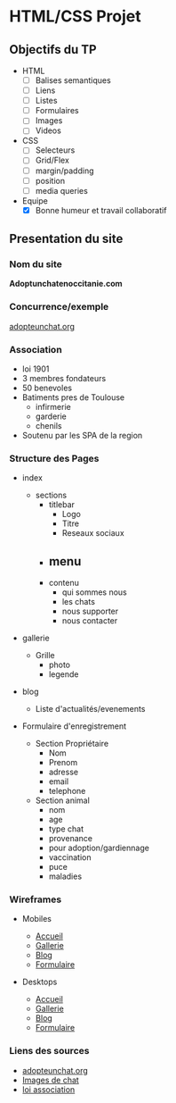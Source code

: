 # HTML/CSS Projet

## Objectifs du TP

- HTML
  - [ ] Balises semantiques
  - [ ] Liens
  - [ ] Listes
  - [ ] Formulaires
  - [ ] Images
  - [ ] Videos

- CSS
  - [ ] Selecteurs
  - [ ] Grid/Flex
  - [ ] margin/padding
  - [ ] position
  - [ ] media queries

- Equipe
  - [X] Bonne humeur et travail collaboratif

## Presentation du site

### Nom du site

**Adoptunchatenoccitanie.com**

### Concurrence/exemple

[adopteunchat.org](https://adopteunchat.org)

### Association

  - loi 1901
  - 3 membres fondateurs
  - 50 benevoles
  - Batiments pres de Toulouse
    - infirmerie
    - garderie
    - chenils
  - Soutenu par les SPA de la region

### Structure des Pages

- index
  - sections
    - titlebar
      - Logo
      - Titre
      - Reseaux sociaux
    - menu
      -
    - contenu
      - qui sommes nous
      - les chats
      - nous supporter
      - nous contacter
  
- gallerie
  - Grille
    - photo
    - legende

- blog
  - Liste d'actualités/evenements

- Formulaire d'enregistrement
  - Section Propriétaire
    - Nom
    - Prenom
    - adresse
    - email
    - telephone
  - Section animal
    - nom
    - age
    - type chat
    - provenance
    - pour adoption/gardiennage
    - vaccination
    - puce
    - maladies

### Wireframes

- Mobiles
  - [Accueil]()
  - [Gallerie]()
  - [Blog]()
  - [Formulaire]()

- Desktops
  - [Accueil](https://wireframe.cc/Niyq44)
  - [Gallerie]()
  - [Blog](https://wireframe.cc/qPSFOe)
  - [Formulaire]()

### Liens des sources

- [adopteunchat.org](https://adopteunchat.org)
- [Images de chat](https://www.pexels.com/fr-fr/chercher/chat/)
- [loi association](https://associations.gouv.fr/liberte-associative.html)
